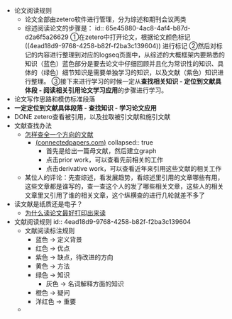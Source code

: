 - 论文阅读规则
	- 论文全部由zetero软件进行管理，分为综述和期刊会议两类
	- 综述阅读论文的步骤是：
	  id:: 65e45880-4ac8-4af4-b87d-d2a6f5a26629
	  ①在zetero中打开论文，根据论文颜色标记 ((4ead18d9-9768-4258-b82f-f2ba3c139604)) 进行标记
	  ②然后对标记的内容进行整理到对应的logseq页面中，从综述的大概框架内要熟悉的知识（蓝色）蓝色部分是要去论文中仔细回顾并且化为常识性的知识、具体的（绿色）细节知识是需要单独学习的知识，以及文献（紫色）知识进行整理。
	  ③接下来进行学习的时候一定从**查找相关知识 - 定位到文献具体段 - 阅读相关引用论文学习应用**的步骤进行学习。
- 论文写作思路和模仿标准段落
- **一定定位到文献具体段落 - 查找知识 - 学习论文应用**
- DONE  zetero查看被引用，以及拉取被引文献和施引文献
- 文献查找办法
	- [怎样查全一个方向的文献](https://www.zhihu.com/question/437643499)
		- [(connectedpapers.com)](https://www.connectedpapers.com/main/aa9635e531de729d47c9f166c388cd5ff0feeaaf/BrainGNN%3A-Interpretable-Brain-Graph-Neural-Network-for-fMRI-Analysis/graph)
		  collapsed:: true
			- 首先是给出一篇母文献，然后建立graph
			- 点击prior work，可以查看先前相关的工作
			- 点击derivative work，可以查看近年来引用这些文献的相关工作
	- 某位人的评论：先查综述，看发展趋势，看综述里引用的文章哪些有用，这些文章都是谁写的，查一查这个人的发了哪些相关文章，这些人的相关文章里又引用了谁的相关文章，这个纵横查的进行几轮就差不多了
- 读文献是纸质还是电子？
	- [为什么读论文最好打印出来读](https://www.zhihu.com/question/465290543)
- 文献阅读规则
  id:: 4ead18d9-9768-4258-b82f-f2ba3c139604
	- 文献阅读标注规则
		- 蓝色 -> 定义背景
		- 红色 -> 优点
		- 紫色 -> 缺点，待改进的方向
		- 黄色 -> 方法
		- 绿色 -> 知识
			- 灰色 -> 名词解释方面的知识
		- 橙色 -> 疑问
		- 洋红色 -> 重要
	-